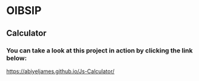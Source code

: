 # OIBSIP
## Calculator
### You can take a look at this project in action by clicking the link below:
https://abiyeljames.github.io/Js-Calculator/
